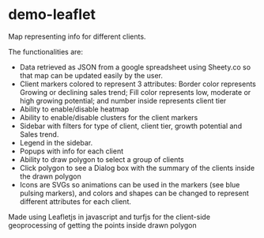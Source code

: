 # demo-leaflet
Map representing info for different clients.

The functionalities are:
<ul>
<li>Data retrieved as JSON from a google spreadsheet using Sheety.co so that map can be updated easily by the user.</li>
<li>Client markers colored to represent 3 attributes: Border color represents Growing or declining sales trend; Fill color represents low, moderate or high growing potential; and number inside represents client tier</li>
<li>Ability to enable/disable heatmap</li>
<li>Ability to enable/disable clusters for the client markers</li>
<li>Sidebar with filters for type of client, client tier, growth potential and Sales trend.</li>
<li>Legend in the sidebar.</li>
<li>Popups with info for each client</li>
<li>Ability to draw polygon to select a group of clients</li>
<li>Click polygon to see a Dialog box with the summary of the clients inside the drawn polygon</li>
<li>Icons are SVGs so animations can be used in the markers (see blue pulsing markers), and colors and shapes can be changed to represent different attributes for each client.</li>
</ul>

Made using Leafletjs in javascript and turfjs for the client-side geoprocessing of getting the points inside drawn polygon

